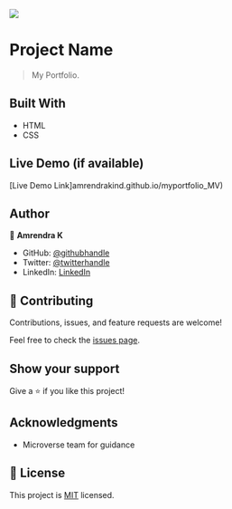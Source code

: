 ![](https://img.shields.io/badge/Microverse-blueviolet)

# Project Name

> My Portfolio.


## Built With

- HTML
- CSS

## Live Demo (if available)

[Live Demo Link]amrendrakind.github.io/myportfolio_MV)


## Author

👤 **Amrendra K**

- GitHub: [@githubhandle](https://github.com/amrendrakind)
- Twitter: [@twitterhandle](https://twitter.com/amrendrak_)
- LinkedIn: [LinkedIn](https://linkedin.com/in/amrendraakumar)

## 🤝 Contributing

Contributions, issues, and feature requests are welcome!

Feel free to check the [issues page](../../issues/).

## Show your support

Give a ⭐️ if you like this project!

## Acknowledgments

- Microverse team for guidance

## 📝 License

This project is [MIT](./MIT.md) licensed.

